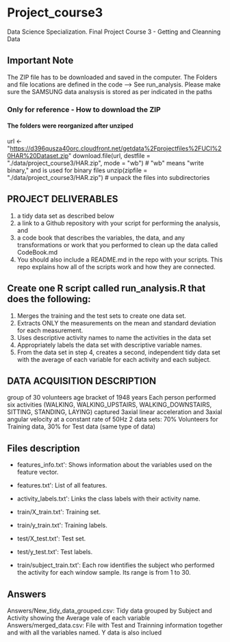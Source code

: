 # Project_course3
Data Science Specialization. Final Project Course 3 - Getting and Cleanning Data

## Important Note
The ZIP file has to be downloaded and saved in the computer. The Folders and file locations are defined in the code --> See run_analysis.
Please make sure the SAMSUNG data analsysis is stored as per indicated in the paths

### Only for reference - How to download the ZIP
#### The folders were reorganized after unziped
url <- "https://d396qusza40orc.cloudfront.net/getdata%2Fprojectfiles%2FUCI%20HAR%20Dataset.zip"
download.file(url, destfile = "./data/project_course3/HAR.zip", mode = "wb") # "wb" means "write binary," and is used for binary files
unzip(zipfile = "./data/project_course3/HAR.zip") # unpack the files into subdirectories

## PROJECT DELIVERABLES 
 1) a tidy data set as described below
 2) a link to a Github repository with your script for performing the analysis, and
 3) a code book that describes the variables, the data, and any transformations or
         work that you performed to clean up the data called CodeBook.md
 4) You should also include a README.md in the repo with your scripts.
         This repo explains how all of the scripts work and how they are connected.

 ## Create one R script called run_analysis.R that does the following:

 1) Merges the training and the test sets to create one data set.
 2) Extracts ONLY the measurements on the mean and standard deviation for each measurement.
 3) Uses descriptive activity names to name the activities in the data set
 4) Appropriately labels the data set with descriptive variable names.
 5) From the data set in step 4, creates a second, independent tidy data set with the average
     of each variable for each activity and each subject.

 ## DATA ACQUISITION DESCRIPTION  
 group of 30 volunteers
 age bracket of 1948 years
 Each person performed six activities (WALKING, WALKING_UPSTAIRS, WALKING_DOWNSTAIRS, SITTING, STANDING, LAYING)
 captured 3axial linear acceleration and 3axial angular velocity at a constant rate of 50Hz
 2 data sets: 70% Volunteers for Training data, 30% for Test data (same type of data)

 ## Files description 
  * features_info.txt': Shows information about the variables used on the feature vector.

  * features.txt': List of all features.

  * activity_labels.txt': Links the class labels with their activity name.

  * train/X_train.txt': Training set.

  * train/y_train.txt': Training labels.

  * test/X_test.txt': Test set.

  * test/y_test.txt': Test labels.

  * train/subject_train.txt': Each row identifies the subject who performed
       the activity for each window sample. Its range is from 1 to 30.

 ## Answers
 Answers/New_tidy_data_grouped.csv: Tidy data grouped by Subject and Activity showing the Average vale of each variable
 Answers/merged_data.csv: File with Test and Trainning information together and with all the variables named. Y data is also inclued
